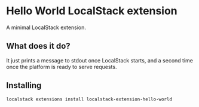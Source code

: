 Hello World LocalStack extension
================================

A minimal LocalStack extension.

## What does it do?

It just prints a message to stdout once LocalStack starts, and a second time once the platform is ready to serve requests.

## Installing

```bash
localstack extensions install localstack-extension-hello-world
```
